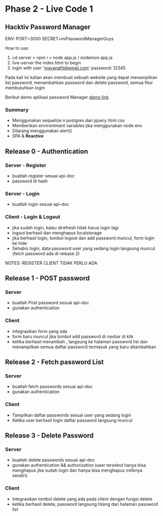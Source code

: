 # Phase 2 - Live Code 1

## Hacktiv Password Manager

ENV:
PORT=3000
SECRET=iniPasswordManagerGuys

How to use:
1. cd server > npm i > node app.js / nodemon app.js
2. live-server the index.html to begin
3. login with user 'mayanafit@email.com' password: 12345

Pada kali ini kalian akan membuat sebuah website yang dapat menampilkan list password,  menambahkan password dan delete password, semua fitur membutuhkan login

Berikut demo aplikasi password Manager
[demo link](https://youtu.be/v_P9U9xtdic)

### Summary

- Menggunakan sequelize n postgres dan jquery html css
- Memberikan environtment variables jika menggunakan node env
- Dilarang menggunakan alert()
- SPA & **Reactive**

## Release 0 - Authentication

### Server - Register

- buatlah register sesuai api-doc
- password di hash

### Server - Login

- buatlah login sesuai api-doc

### Client - Login & Logout

- jika sudah login, kalau direfresh tidak harus login lagi
- logout berhasil dan menghapus localstorage
- jika berhasil login, tombol logout dan add password muncul, form login ke hide
- Sehabis login, data password user yang sedang login langsung muncul (fetch password ada di release 2)

NOTES: REGISTER CLIENT TIDAK PERLU ADA

## Release 1 - POST password

### Server

- buatlah Post password sesuai api-doc
- gunakan authentication

### Client

- integrasikan form yang ada
- form baru muncul jika tombol add password di navbar di klik
- ketika berhasil menambah , langsung ke halaman password list dan menampilkan semua daftar password termasuk yang baru ditambahkan

## Release 2 - Fetch password List

### Server

- buatlah fetch passwords sesuai api-doc
- gunakan authentication

### Client

- Tampilkan daftar passwords sesuai user yang sedang login
- Ketika user berhasil login daftar password langsung muncul

## Release 3 - Delete Password

### Server

- buatlah delete passwords sesuai api-doc
- gunakan authentication && authorization (user tersebut hanya bisa menghapus jika sudah login dan hanya bisa menghapus miliknya sendiri)

### Client

- Integrasikan tombol delete yang ada pada client dengan fungsi delete
- ketika berhasil delete, password langsung hilang dari halaman password list
